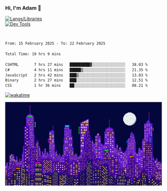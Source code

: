 ### Hi, I'm Adam 👋

[![Langs/Libraries](https://skillicons.dev/icons?i=cs,dotnet,js,css,html,sass,ts,jquery,bootstrap)](https://skillicons.dev)
<br/>
[![Dev Tools](https://skillicons.dev/icons?i=git,github,githubactions,visualstudio)](https://skillicons.dev)

<br/>

<!--START_SECTION:waka-->

```txt
From: 15 February 2025 - To: 22 February 2025

Total Time: 19 hrs 9 mins

CSHTML       7 hrs 27 mins   █████████▓░░░░░░░░░░░░░░░   38.03 %
C#           4 hrs 11 mins   █████▒░░░░░░░░░░░░░░░░░░░   21.35 %
JavaScript   2 hrs 42 mins   ███▒░░░░░░░░░░░░░░░░░░░░░   13.83 %
Binary       2 hrs 27 mins   ███░░░░░░░░░░░░░░░░░░░░░░   12.51 %
CSS          1 hr 36 mins    ██░░░░░░░░░░░░░░░░░░░░░░░   08.21 %
```

<!--END_SECTION:waka-->

[![wakatime](https://wakatime.com/badge/user/2234bda2-efd3-47c5-8724-79108edfe9aa.svg)](https://wakatime.com/@2234bda2-efd3-47c5-8724-79108edfe9aa)

![Pixelated city at night](./media/city.gif)
